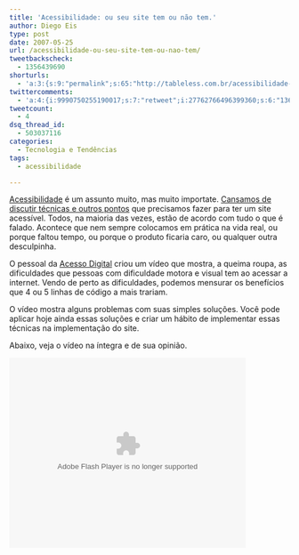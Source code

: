 ```yaml
---
title: 'Acessibilidade: ou seu site tem ou não tem.'
author: Diego Eis
type: post
date: 2007-05-25
url: /acessibilidade-ou-seu-site-tem-ou-nao-tem/
tweetbackscheck:
  - 1356439690
shorturls:
  - 'a:3:{s:9:"permalink";s:65:"http://tableless.com.br/acessibilidade-ou-seu-site-tem-ou-nao-tem";s:7:"tinyurl";s:26:"http://tinyurl.com/4ykdzrq";s:4:"isgd";s:19:"http://is.gd/99Om29";}'
twittercomments:
  - 'a:4:{i:9990750255190017;s:7:"retweet";i:27762766496399360;s:6:"136785";i:27767575702147072;s:6:"136787";i:27822363903000576;s:6:"136791";}'
tweetcount:
  - 4
dsq_thread_id:
  - 503037116
categories:
  - Tecnologia e Tendências
tags:
  - acessibilidade

---
```

[Acessibilidade][1] é um assunto muito, mas muito importate. [Cansamos de discutir técnicas e outros pontos][2] que precisamos fazer para ter um site acessível. Todos, na maioria das vezes, estão de acordo com tudo o que é falado. Acontece que nem sempre colocamos em prática na vida real, ou porque faltou tempo, ou porque o produto ficaria caro, ou qualquer outra desculpinha.

O pessoal da [Acesso Digital][3] criou um vídeo que mostra, a queima roupa, as dificuldades que pessoas com dificuldade motora e visual tem ao acessar a internet. Vendo de perto as dificuldades, podemos mensurar os benefícios que 4 ou 5 linhas de código a mais trariam.

O vídeo mostra alguns problemas com suas simples soluções. Você pode aplicar hoje ainda essas soluções e criar um hábito de implementar essas técnicas na implementação do site.

Abaixo, veja o vídeo na íntegra e de sua opinião.
  


<embed src="http://videolog.uol.com.br/swfs/player_externo.swf" allowfullscreen="true" type="application/x-shockwave-flash" flashvars="prefix=videos&v=ad/3e/230205&id_video=230205&" quality="high" align="middle" height="342" width="425">
</embed>

 [1]: http://tableless.com.br/acessibilidade_urgente
 [2]: http://tableless.com.br/principais-pontos-da-acessibilidade-na-web
 [3]: http://acessodigital.net/